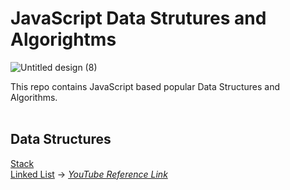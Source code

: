 # JavaScript Data Strutures and Algorightms
![Untitled design (8)](https://user-images.githubusercontent.com/83531337/155879769-569f9953-c6e6-4fb3-96a0-195af1180358.png)

This repo contains JavaScript based popular Data Structures and Algorithms. <br><br>

## Data Structures<br>
[Stack](https://github.com/Aashutosh0033/DSA-using-JavaScript/edit/main/Stack)<br>
[Linked List](https://github.com/Aashutosh0033/DSA-using-JavaScript/edit/main/Linked%20List) -> [*YouTube Reference Link*](https://www.youtube.com/watch?v=ZBdE8DElQQU&list=WL&index=27)

